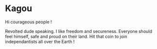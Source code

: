 # Kagou

Hi courageous people !

Revolted dude speaking. I like freedom and secureness. Everyone should feel himself, safe and proud on their land. 
Hit that coin to join independantists all over the Earth !
